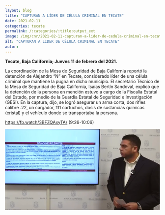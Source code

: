 ```yaml
---
layout: blog
title: "CAPTURAN A LÍDER DE CÉLULA CRIMINAL EN TECATE"
date: 2021-02-11
categories: tecate
permalink: /:categories/:title:output_ext
image: /img/cnr/2021-02-11-capturan-a-lider-de-cedula-criminal-en-tecate.PNG
alt: "CAPTURAN A LÍDER DE CÉLULA CRIMINAL EN TECATE"
autor:
---
```


**Tecate, Baja California; Jueves 11 de febrero del 2021.** 

La coordinación de la Mesa de Seguridad de Baja California reportó la detención de Alejandro “N” en Tecate, considerado líder de una célula criminal que mantiene la pugna en dicho municipio.
El secretario Técnico de la Mesa de Seguridad de Baja California, Isaías Bertín Sandoval, explicó que la detención de la persona en mención estuvo a cargo de la Fiscalía Estatal del Estado, por medio de la Guardia Estatal de Seguridad e Investigación (GESI). En la captura, dijo, se logró asegurar un arma corta, dos rifles calibre .22, un cargador, 111 cartuchos, dosis de sustancias químicas (cristal) y el vehículo donde se transportaba la persona.

https://fb.watch/3BFZQAxyTA/ (9:26-10:06)

<div id="carouselExampleSlidesOnly" class="carousel slide" data-ride="carousel">
  <div class="carousel-inner">
    <div class="carousel-item active">
       <img class="d-block w-100" src="/img/cnr/2021-02-11-capturan-a-lider-de-cedula-criminal-en-tecate.PNG" loading="lazy"  alt="CAPTURAN A LÍDER DE CÉLULA CRIMINAL EN TECATE">
    </div>
  </div>
</div>